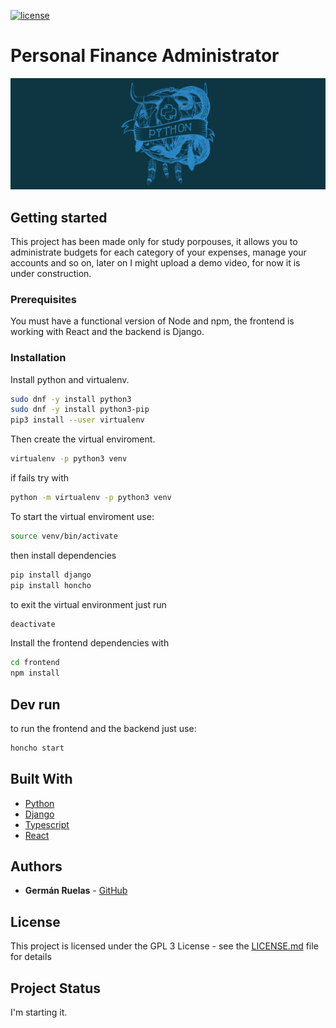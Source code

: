 [![license](https://img.shields.io/badge/licence-GPL--3-blue.svg)](https://github.com/lgruelas/finance/blob/master/LICENSE)

# Personal Finance Administrator

![Python master race](assets/python.png?raw=true "python")

## Getting started
This project has been made only for study porpouses, it allows you to administrate budgets for each category of your expenses, manage your accounts and so on, later on I might upload a demo video, for now it is under construction.

### Prerequisites
You must have a functional version of Node and npm, the frontend is working with React and the backend is Django.

### Installation

Install python and virtualenv.

```bash
sudo dnf -y install python3
sudo dnf -y install python3-pip
pip3 install --user virtualenv
```

Then create the virtual enviroment.

```bash
virtualenv -p python3 venv
```

if fails try with
```bash
python -m virtualenv -p python3 venv
```
To start the virtual enviroment use:

```bash
source venv/bin/activate
```
then install dependencies
```bash
pip install django
pip install honcho
```

to exit the virtual environment just run
```bash
deactivate
```

Install the frontend dependencies with
```bash
cd frontend
npm install
```
## Dev run
to run the frontend and the backend just use:
```bash
honcho start
```

## Built With

*   [Python](https://www.python.org/downloads/)
*   [Django](https://www.djangoproject.com/download/)
*   [Typescript](https://www.typescriptlang.org/index.html#download-links)
*   [React](https://reactjs.org/)

## Authors

*   **Germán Ruelas** - [GitHub](https://github.com/lgruelas)

## License

This project is licensed under the GPL 3 License - see the [LICENSE.md](LICENSE.md) file for details

## Project Status

I'm starting it.